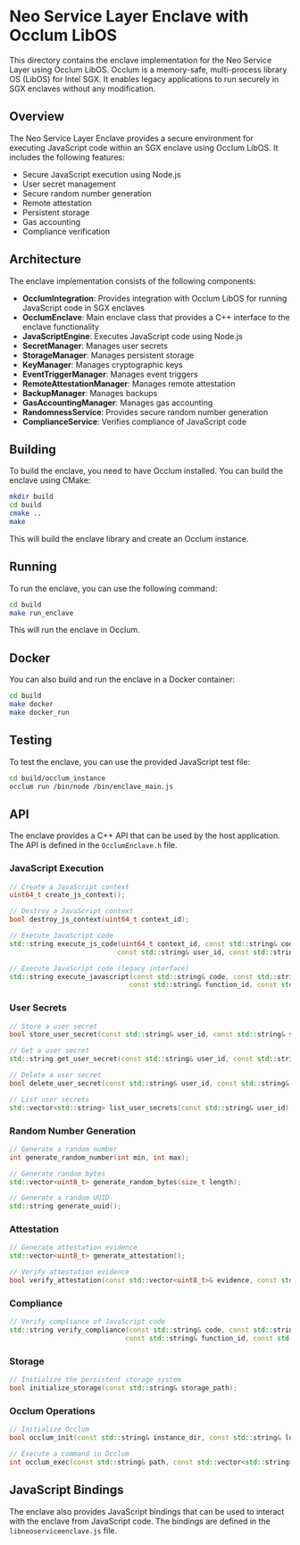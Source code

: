 # Neo Service Layer Enclave with Occlum LibOS

This directory contains the enclave implementation for the Neo Service Layer using Occlum LibOS. Occlum is a memory-safe, multi-process library OS (LibOS) for Intel SGX. It enables legacy applications to run securely in SGX enclaves without any modification.

## Overview

The Neo Service Layer Enclave provides a secure environment for executing JavaScript code within an SGX enclave using Occlum LibOS. It includes the following features:

- Secure JavaScript execution using Node.js
- User secret management
- Secure random number generation
- Remote attestation
- Persistent storage
- Gas accounting
- Compliance verification

## Architecture

The enclave implementation consists of the following components:

- **OcclumIntegration**: Provides integration with Occlum LibOS for running JavaScript code in SGX enclaves
- **OcclumEnclave**: Main enclave class that provides a C++ interface to the enclave functionality
- **JavaScriptEngine**: Executes JavaScript code using Node.js
- **SecretManager**: Manages user secrets
- **StorageManager**: Manages persistent storage
- **KeyManager**: Manages cryptographic keys
- **EventTriggerManager**: Manages event triggers
- **RemoteAttestationManager**: Manages remote attestation
- **BackupManager**: Manages backups
- **GasAccountingManager**: Manages gas accounting
- **RandomnessService**: Provides secure random number generation
- **ComplianceService**: Verifies compliance of JavaScript code

## Building

To build the enclave, you need to have Occlum installed. You can build the enclave using CMake:

```bash
mkdir build
cd build
cmake ..
make
```

This will build the enclave library and create an Occlum instance.

## Running

To run the enclave, you can use the following command:

```bash
cd build
make run_enclave
```

This will run the enclave in Occlum.

## Docker

You can also build and run the enclave in a Docker container:

```bash
cd build
make docker
make docker_run
```

## Testing

To test the enclave, you can use the provided JavaScript test file:

```bash
cd build/occlum_instance
occlum run /bin/node /bin/enclave_main.js
```

## API

The enclave provides a C++ API that can be used by the host application. The API is defined in the `OcclumEnclave.h` file.

### JavaScript Execution

```cpp
// Create a JavaScript context
uint64_t create_js_context();

// Destroy a JavaScript context
bool destroy_js_context(uint64_t context_id);

// Execute JavaScript code
std::string execute_js_code(uint64_t context_id, const std::string& code, const std::string& input,
                           const std::string& user_id, const std::string& function_id);

// Execute JavaScript code (legacy interface)
std::string execute_javascript(const std::string& code, const std::string& input, const std::string& secrets,
                              const std::string& function_id, const std::string& user_id, uint64_t& gas_used);
```

### User Secrets

```cpp
// Store a user secret
bool store_user_secret(const std::string& user_id, const std::string& secret_name, const std::string& secret_value);

// Get a user secret
std::string get_user_secret(const std::string& user_id, const std::string& secret_name);

// Delete a user secret
bool delete_user_secret(const std::string& user_id, const std::string& secret_name);

// List user secrets
std::vector<std::string> list_user_secrets(const std::string& user_id);
```

### Random Number Generation

```cpp
// Generate a random number
int generate_random_number(int min, int max);

// Generate random bytes
std::vector<uint8_t> generate_random_bytes(size_t length);

// Generate a random UUID
std::string generate_uuid();
```

### Attestation

```cpp
// Generate attestation evidence
std::vector<uint8_t> generate_attestation();

// Verify attestation evidence
bool verify_attestation(const std::vector<uint8_t>& evidence, const std::vector<uint8_t>& endorsements);
```

### Compliance

```cpp
// Verify compliance of JavaScript code
std::string verify_compliance(const std::string& code, const std::string& user_id,
                             const std::string& function_id, const std::string& compliance_rules);
```

### Storage

```cpp
// Initialize the persistent storage system
bool initialize_storage(const std::string& storage_path);
```

### Occlum Operations

```cpp
// Initialize Occlum
bool occlum_init(const std::string& instance_dir, const std::string& log_level);

// Execute a command in Occlum
int occlum_exec(const std::string& path, const std::vector<std::string>& argv, const std::vector<std::string>& env);
```

## JavaScript Bindings

The enclave also provides JavaScript bindings that can be used to interact with the enclave from JavaScript code. The bindings are defined in the `libneoserviceenclave.js` file.
